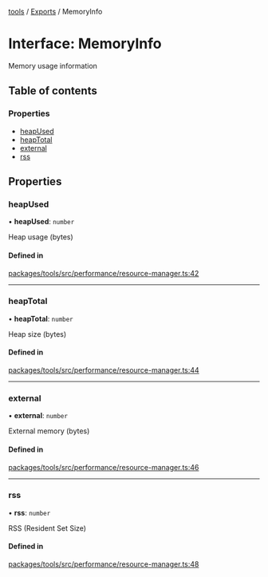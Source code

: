 <!-- 
 ⚠️  AUTO-GENERATED FILE - DO NOT EDIT MANUALLY
 This file is automatically generated by scripts/docs-generator.js
 To make changes, edit the source TypeScript files or update the generator script
-->

[tools](../../) / [Exports](../modules) / MemoryInfo

# Interface: MemoryInfo

Memory usage information

## Table of contents

### Properties

- [heapUsed](MemoryInfo#heapused)
- [heapTotal](MemoryInfo#heaptotal)
- [external](MemoryInfo#external)
- [rss](MemoryInfo#rss)

## Properties

### heapUsed

• **heapUsed**: `number`

Heap usage (bytes)

#### Defined in

[packages/tools/src/performance/resource-manager.ts:42](https://github.com/woojubb/robota/blob/20907a104a80ba36ef4504cf3243ea2b32ee43cd/packages/tools/src/performance/resource-manager.ts#L42)

___

### heapTotal

• **heapTotal**: `number`

Heap size (bytes)

#### Defined in

[packages/tools/src/performance/resource-manager.ts:44](https://github.com/woojubb/robota/blob/20907a104a80ba36ef4504cf3243ea2b32ee43cd/packages/tools/src/performance/resource-manager.ts#L44)

___

### external

• **external**: `number`

External memory (bytes)

#### Defined in

[packages/tools/src/performance/resource-manager.ts:46](https://github.com/woojubb/robota/blob/20907a104a80ba36ef4504cf3243ea2b32ee43cd/packages/tools/src/performance/resource-manager.ts#L46)

___

### rss

• **rss**: `number`

RSS (Resident Set Size)

#### Defined in

[packages/tools/src/performance/resource-manager.ts:48](https://github.com/woojubb/robota/blob/20907a104a80ba36ef4504cf3243ea2b32ee43cd/packages/tools/src/performance/resource-manager.ts#L48)
